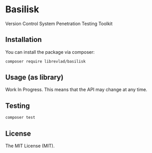 # Basilisk

Version Control System Penetration Testing Toolkit

## Installation

You can install the package via composer:

```bash
composer require librevlad/basilisk
```

## Usage (as library)

Work In Progress. This means that the API may change at any time.

## Testing

```bash
composer test
```

## License

The MIT License (MIT).
